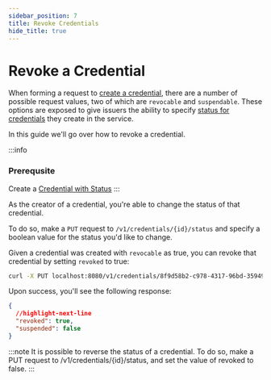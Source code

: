 ```yaml
---
sidebar_position: 7
title: Revoke Credentials
hide_title: true
---
```


# Revoke a Credential

When forming a request to [create a credential](/docs/apis/ssi-service#tag/Credentials/paths/~1v1~1credentials/put), there are a number of possible request values, two of which are `revocable` and `suspendable`. These options are exposed to give issuers the ability to specify [status for credentials](credential-status) they create in the service.

In this guide we'll go over how to revoke a credential.

:::info
### Prerequsite

Create a [Credential with Status](/docs/ssi/credential-status#create-a-credential-with-status)
:::

As the creator of a credential, you're able to change the status of that credential.

To do so, make a `PUT` request to `/v1/credentials/{id}/status` and specify a boolean value for the status you'd like to change.

Given a credential was created with `revocable` as true, you can revoke that credential by setting `revoked` to true:

```bash
curl -X PUT localhost:8080/v1/credentials/8f9d58b2-c978-4317-96bd-35949ce76121/status -d '{ "revoked": true }'
```

Upon success, you'll see the following response:

```json
{ 
  //highlight-next-line
  "revoked": true,
  "suspended": false
}
```

:::note
It is possible to reverse the status of a credential. To do so, make a PUT request to /v1/credentials/{id}/status, and set the value of revoked to false.
:::